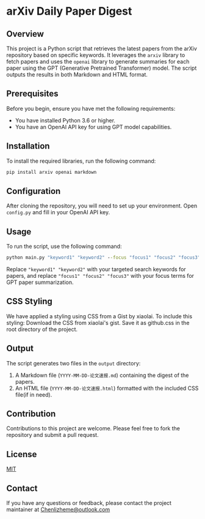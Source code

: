 # arXiv Daily Paper Digest

## Overview
This project is a Python script that retrieves the latest papers from the arXiv repository based on specific keywords. It leverages the `arxiv` library to fetch papers and uses the `openai` library to generate summaries for each paper using the GPT (Generative Pretrained Transformer) model. The script outputs the results in both Markdown and HTML format.

## Prerequisites
Before you begin, ensure you have met the following requirements:
- You have installed Python 3.6 or higher.
- You have an OpenAI API key for using GPT model capabilities.

## Installation
To install the required libraries, run the following command:

```bash
pip install arxiv openai markdown
```

## Configuration

After cloning the repository, you will need to set up your environment. Open `config.py` and fill in your OpenAI API key.

## Usage

To run the script, use the following command:

```cmd
python main.py "keyword1" "keyword2" --focus "focus1" "focus2" "focus3"
```

Replace `"keyword1" "keyword2"` with your targeted search keywords for papers, and replace `"focus1" "focus2" "focus3"` with your focus terms for GPT paper summarization.

## CSS Styling
We have applied a styling using CSS from a Gist by xiaolai. To include this styling:
Download the CSS from xiaolai's gist.
Save it as github.css in the root directory of the project.

## Output

The script generates two files in the `output` directory:

1. A Markdown file (`YYYY-MM-DD-论文速报.md`) containing the digest of the papers.
2. An HTML file (`YYYY-MM-DD-论文速报.html`) formatted with the included CSS file(if in need).

## Contribution

Contributions to this project are welcome. Please feel free to fork the repository and submit a pull request.

## License

[MIT](https://choosealicense.com/licenses/mit/)

## Contact

If you have any questions or feedback, please contact the project maintainer at Chenlizheme@outlook.com
